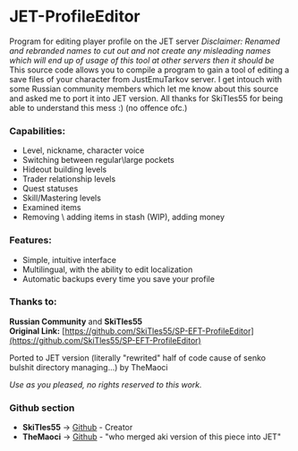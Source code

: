 # JET-ProfileEditor
Program for editing player profile on the JET server
_Disclaimer: Renamed and rebranded names to cut out and not create any misleading names which will end up of usage of this tool at other servers then it should be_
This source code allows you to compile a program to gain a tool of editing a save files of your character from JustEmuTarkov server. I get intouch with some Russian community members which let me know about this source and asked me to port it into JET version. All thanks for SkiTles55 for being able to understand this mess :) (no offence ofc.)

### Capabilities:
* Level, nickname, character voice  
* Switching between regular\large pockets  
* Hideout building levels  
* Trader relationship levels  
* Quest statuses  
* Skill/Mastering levels  
* Examined items  
* Removing \ adding items in stash (WIP), adding money  
  
### Features:  
* Simple, intuitive interface  
* Multilingual, with the ability to edit localization  
* Automatic backups every time you save your profile  
  
### Thanks to:  
**Russian Community** and **SkiTles55**  
**Original Link:** [https://github.com/SkiTles55/SP-EFT-ProfileEditor](https://github.com/SkiTles55/SP-EFT-ProfileEditor)
    
Ported to JET version (literally "rewrited" half of code cause of senko bulshit directory managing...) by TheMaoci  
  
_Use as you pleased, no rights reserved to this work._  

### Github section  
* **SkiTles55** -> [Github](https://github.com/SkiTles55/) - Creator
* **TheMaoci** -> [Github](https://github.com/SkiTles55/) - "who merged aki version of this piece into JET"
